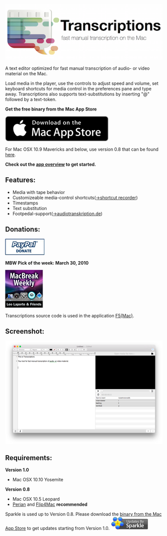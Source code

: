 ![README-images/TranscriptionsHeaderNewSmaller.png](README-images/TranscriptionsHeaderNewSmaller.png)



A text editor optimized for fast manual transcription of audio- or video material on the Mac.

Load media in the player, use the controls to adjust speed and volume, set keyboard shortcuts for media control in the preferences pane and type away. Transcriptions also supports text-substitutions by inserting "@" followed by a text-token.

**Get the free binary from the Mac App Store**

[![](README-images/Download_on_the_Mac_App_Store_Badge_US-UK_165x40.svg)](https://itunes.apple.com/at/app/transcriptions/id911974149?l=en&mt=12)

For Mac OSX 10.9 Mavericks and below, use version 0.8 that can be found [here](https://code.google.com/p/transcriptions/downloads/list).

**Check out the [app overview](README-images/transcriptionsAppOverview.pdf) to get started.**

## Features: ##

  * Media with tape behavior
  * Customizeable media-control shortcuts([->shortcut recorder](https://github.com/Kentzo/ShortcutRecorder))
  * Timestamps
  * Text substitution
  * Footpedal-support([->audiotranskription.de](http://www.audiotranskription.de/deutsch/transkription/usb-fussschalter-f-pro/usb-fussschalter-f-pro.html))

## Donations: ##
[![](README-images/paypalsmaller.png)](http://www.unet.univie.ac.at/~a0206600/TranscriptionsDonate.html)


**MBW Pick of the week: March 30, 2010**

[![](README-images/MacBreakWeekly120X120.jpg)](http://www.mbwpicks.com/2010/03/30/picks-from-mbw-187-a-stick-between-their-legs/)

Transcriptions source code is used in the application [F5(Mac)](http://www.audiotranskription.de/f5.htm).


## Screenshot: ##


![README-images/TranscriptionsScreenshot.png](README-images/TranscriptionsScreenshot.png)




## Requirements: ##
**Version 1.0**
  * Mac OSX 10.10 Yosemite


**Version 0.8**
  * Mac OSX 10.5 Leopard
  * [Perian](http://perian.org/) and [Flip4Mac](http://www.microsoft.com/windows/windowsmedia/player/wmcomponents.mspx) **recommended**



Sparkle is used up to Version 0.8. Please download the [binary from the Mac App Store](https://itunes.apple.com/at/app/transcriptions/id911974149?l=en&mt=12) to get updates starting from Version 1.0.
[![](README-images/Sparkle.png)](http://sparkle.andymatuschak.org/)
